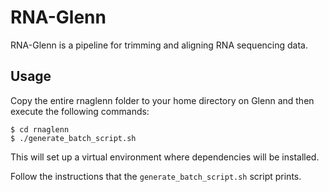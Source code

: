 # RNA-Glenn

RNA-Glenn is a pipeline for trimming and aligning RNA sequencing data.

## Usage

Copy the entire rnaglenn folder to your home directory on Glenn and then execute the following commands:

```
$ cd rnaglenn
$ ./generate_batch_script.sh
```

This will set up a virtual environment where dependencies will be
installed.

Follow the instructions that the `generate_batch_script.sh` script
prints.

